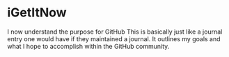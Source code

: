 # iGetItNow
I now understand the purpose for GitHub
This is basically just like a journal entry one would have if they maintained a journal.  It outlines my goals and what I hope to accomplish within the GitHub community.
